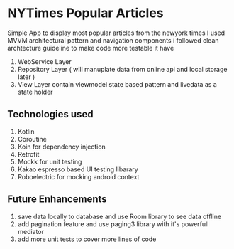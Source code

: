 # NYTimes Popular Articles
Simple App to display most popular articles from the newyork times 
I used  MVVM  architectural pattern and navigation components  i followed clean archtecture guideline to make code more testable it have
1. WebService Layer
2. Repository Layer ( will manuplate data from online api and local storage later )
3. View Layer contain viewmodel state based pattern and livedata as a state holder  


## Technologies used 
1. Kotlin  
2. Coroutine
3. Koin  for dependency injection
4. Retrofit
5. Mockk for unit testing
6. Kakao espresso based UI testing libarary  
7. Roboelectric for mocking android context 

## Future Enhancements 
1. save data locally to database and use Room library to see data offline
2. add pagination feature and use paging3 library with it's powerfull mediator
3. add more unit tests to cover more lines of code 

